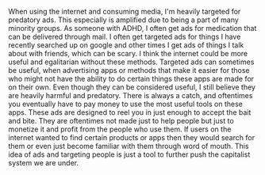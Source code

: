 
When using the internet and consuming media, I'm heavily targeted for predatory ads. This especially is amplified due to being a part of many minority groups. As someone with ADHD, I often get ads for medication that can be delivered through mail. I often get targeted ads for things I have recently searched up on google and other times I get ads of things I talk about with friends, which can be scary. I think the internet could be more useful and egalitarian without these methods. Targeted ads can sometimes be useful, when advertising apps or methods that make it easier for those who might not have the ability to do certain things these apps are made for on their own. Even though they can be considered useful, I still believe they are heavily harmful and predatory. There is always a catch, and oftentimes you eventually have to pay money to use the most useful tools on these apps. These ads are designed to reel you in just enough to accept the bait and bite. They are oftentimes not made just to help people but just to monetize it and profit from the people who use them. If users on the internet wanted to find certain products or apps then they would search for them or even just become familiar with them through word of mouth. This idea of ads and targeting people is just a tool to further push the capitalist system we are under.
